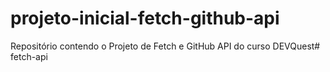 # projeto-inicial-fetch-github-api
Repositório contendo o Projeto de Fetch e GitHub API do curso DEVQuest# fetch-api
